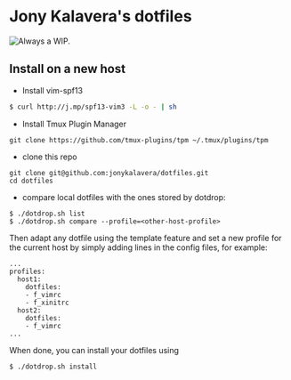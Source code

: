 # Jony Kalavera's dotfiles

![Always a WIP.](https://media.giphy.com/media/3o7aD4X6EpKpzjGEDK/giphy.gif)

## Install on a new host
* Install vim-spf13
```bash
$ curl http://j.mp/spf13-vim3 -L -o - | sh
```
* Install Tmux Plugin Manager
```
git clone https://github.com/tmux-plugins/tpm ~/.tmux/plugins/tpm
```
* clone this repo
```
git clone git@github.com:jonykalavera/dotfiles.git
cd dotfiles
```
* compare local dotfiles with the ones stored by dotdrop:
```
$ ./dotdrop.sh list
$ ./dotdrop.sh compare --profile=<other-host-profile>
```
Then adapt any dotfile using the template feature and set a new profile for the current host by simply adding lines in the config files, for example:
```
...
profiles:
  host1:
    dotfiles:
    - f_vimrc
    - f_xinitrc
  host2:
    dotfiles:
    - f_vimrc
...
```
When done, you can install your dotfiles using
```
$ ./dotdrop.sh install
```
